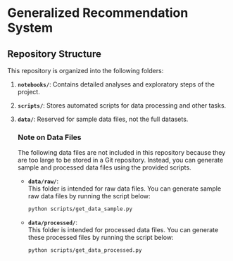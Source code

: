 # Generalized Recommendation System

## Repository Structure

This repository is organized into the following folders:

1. **`notebooks/`**: Contains detailed analyses and exploratory steps of the project.
2. **`scripts/`**: Stores automated scripts for data processing and other tasks.
3. **`data/`**: Reserved for sample data files, not the full datasets.

   ### Note on Data Files

   The following data files are not included in this repository because they are too large to be stored in a Git repository. Instead, you can generate sample and processed data files using the provided scripts.

   - **`data/raw/`**:  
     This folder is intended for raw data files. You can generate sample raw data files by running the script below:

     ```bash
     python scripts/get_data_sample.py
     ```

   - **`data/processed/`**:  
     This folder is intended for processed data files. You can generate these processed files by running the script below:

     ```bash
     python scripts/get_data_processed.py
     ``` 